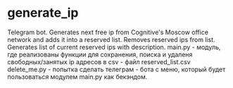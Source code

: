 # generate_ip
Telegram bot. Generates next free ip from Cognitive's Moscow office network and adds it into a reserved list. Removes reserved ips from list. Generates list of current reserved ips with description.
main.py - модуль, где реализованы функции для сохранения, поиска и удаленя свободных/занятых ip адресов в csv - файл reserved_list.csv
delete_me.py - попытка сделать телеграм - бота с меню, который будет пользоваться модулем main.py как бекэндом.
